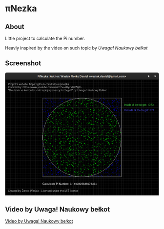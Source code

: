 # πNezka

## About

Little project to calculate the Pi number.

Heavly inspired by the video on such topic by *Uwaga! Naukowy bełkot*

## Screenshot
![Screenshot](img/pinezka.png)

## Video by Uwaga! Naukowy bełkot

[Video by Uwaga! Naukowy bełkot](https://youtu.be/aKyzxK7Wj0o?t=785)
